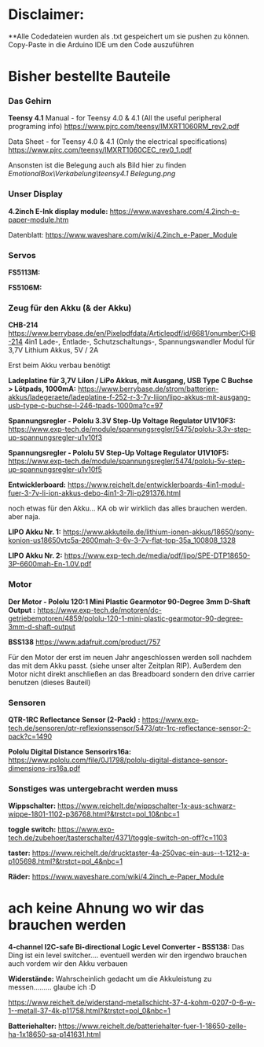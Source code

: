 # Disclaimer:
**Alle Codedateien wurden als .txt gespeichert um sie pushen zu können. Copy-Paste in die Arduino IDE um den Code auszuführen

# Bisher bestellte Bauteile

### Das Gehirn
**Teensy 4.1**
Manual - for Teensy 4.0 & 4.1 (All the useful peripheral programing info)
https://www.pjrc.com/teensy/IMXRT1060RM_rev2.pdf

Data Sheet - for Teensy 4.0 & 4.1 (Only the electrical specifications)
https://www.pjrc.com/teensy/IMXRT1060CEC_rev0_1.pdf

Ansonsten ist die Belegung auch als Bild hier zu finden *EmotionalBox\Verkabelung\teensy4.1 Belegung.png*

### Unser Display
**4.2inch E-Ink display module:**
https://www.waveshare.com/4.2inch-e-paper-module.htm

Datenblatt:
https://www.waveshare.com/wiki/4.2inch_e-Paper_Module

### Servos
**FS5113M:**

**FS5106M:**

### Zeug für den Akku (& der Akku)
**CHB-214**
https://www.berrybase.de/en/Pixelpdfdata/Articlepdf/id/6681/onumber/CHB-214
4in1 Lade-, Entlade-, Schutzschaltungs-, Spannungswandler Modul für
3,7V Lithium Akkus, 5V / 2A

Erst beim Akku verbau benötigt

**Ladeplatine für 3,7V LiIon / LiPo Akkus, mit Ausgang, USB Type C Buchse > Lötpads, 1000mA:**
https://www.berrybase.de/strom/batterien-akkus/ladegeraete/ladeplatine-f-252-r-3-7v-liion/lipo-akkus-mit-ausgang-usb-type-c-buchse-l-246-tpads-1000ma?c=97

**Spannungsregler - Pololu 3.3V Step-Up Voltage Regulator U1V10F3:**
https://www.exp-tech.de/module/spannungsregler/5475/pololu-3.3v-step-up-spannungsregler-u1v10f3

**Spannungsregler - Pololu 5V Step-Up Voltage Regulator U1V10F5:**
https://www.exp-tech.de/module/spannungsregler/5474/pololu-5v-step-up-spannungsregler-u1v10f5

**Entwicklerboard:**
https://www.reichelt.de/entwicklerboards-4in1-modul-fuer-3-7v-li-ion-akkus-debo-4in1-3-7li-p291376.html

noch etwas für den Akku... KA ob wir wirklich das alles brauchen werden. aber naja.

**LIPO Akku Nr. 1:**
https://www.akkuteile.de/lithium-ionen-akkus/18650/sony-konion-us18650vtc5a-2600mah-3-6v-3-7v-flat-top-35a_100808_1328

**LIPO Akku Nr. 2:**
https://www.exp-tech.de/media/pdf/lipo/SPE-DTP18650-3P-6600mah-En-1.0V.pdf


### Motor
**Der Motor - Pololu 120:1 Mini Plastic Gearmotor 90-Degree 3mm D-Shaft Output :**
https://www.exp-tech.de/motoren/dc-getriebemotoren/4859/pololu-120-1-mini-plastic-gearmotor-90-degree-3mm-d-shaft-output

**BSS138**
https://www.adafruit.com/product/757

Für den Motor der erst im neuen Jahr angeschlossen werden soll nachdem das mit dem Akku passt. (siehe unser alter Zeitplan RIP). Außerdem den Motor nicht direkt anschließen an das Breadboard sondern den drive carrier benutzen (dieses Bauteil)

### Sensoren
**QTR-1RC Reflectance Sensor (2-Pack) :**
https://www.exp-tech.de/sensoren/qtr-reflexionssensor/5473/qtr-1rc-reflectance-sensor-2-pack?c=1490

**Pololu Digital Distance Sensorirs16a:**
https://www.pololu.com/file/0J1798/pololu-digital-distance-sensor-dimensions-irs16a.pdf


### Sonstiges was untergebracht werden muss
**Wippschalter:**
https://www.reichelt.de/wippschalter-1x-aus-schwarz-wippe-1801-1102-p36768.html?&trstct=pol_10&nbc=1

**toggle switch:**
https://www.exp-tech.de/zubehoer/tasterschalter/4371/toggle-switch-on-off?c=1103

**taster:**
https://www.reichelt.de/drucktaster-4a-250vac-ein-aus--t-1212-a-p105698.html?&trstct=pol_4&nbc=1

**Räder:**
https://www.waveshare.com/wiki/4.2inch_e-Paper_Module





# ach keine Ahnung wo wir das brauchen werden
**4-channel I2C-safe Bi-directional Logic Level Converter - BSS138:**
Das Ding ist ein level switcher.... eventuell werden wir den irgendwo brauchen auch vordem wir den Akku verbauen

**Widerstände:**
Wahrscheinlich gedacht um die Akkuleistung zu messen......... glaube ich :D

https://www.reichelt.de/widerstand-metallschicht-37-4-kohm-0207-0-6-w-1--metall-37-4k-p11758.html?&trstct=pol_0&nbc=1

**Batteriehalter:**
https://www.reichelt.de/batteriehalter-fuer-1-18650-zelle-ha-1x18650-sa-p141631.html

